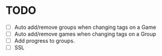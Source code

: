 TODO
====

- [ ] Auto add/remove groups when changing tags on a Game
- [ ] Auto add/remove games when changing tags on a Group
- [ ] Add progress to groups.
- [ ] SSL